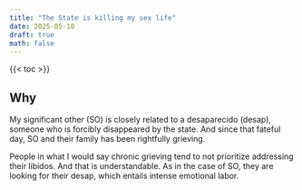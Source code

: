 ```yaml
---
title: "The State is killing my sex life"
date: 2025-05-10
draft: true
math: false
---
```


{{< toc >}}

## Why

My significant other (SO) is closely related to a desaparecido (desap), someone
who is forcibly disappeared by the state. And since that fateful day, SO
and their family has been rightfully grieving.

People in what I would say chronic grieving tend to not prioritize
addressing their libidos. And that is understandable. As in the case of
SO, they are looking for their desap, which entails intense emotional
labor.
